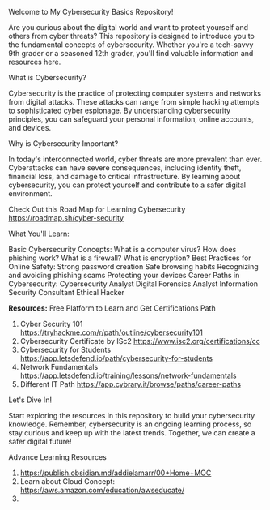 Welcome to My Cybersecurity Basics Repository!

Are you curious about the digital world and want to protect yourself and others from cyber threats? This repository is designed to introduce you to the fundamental concepts of cybersecurity. Whether you're a tech-savvy 9th grader or a seasoned 12th grader, you'll find valuable information and resources here.

What is Cybersecurity?

Cybersecurity is the practice of protecting computer systems and networks from digital attacks. These attacks can range from simple hacking attempts to sophisticated cyber espionage. By understanding cybersecurity principles, you can safeguard your personal information, online accounts, and devices.

Why is Cybersecurity Important?

In today's interconnected world, cyber threats are more prevalent than ever. Cyberattacks can have severe consequences, including identity theft, financial loss, and damage to critical infrastructure. By learning about cybersecurity, you can protect yourself and contribute to a safer digital environment.

Check Out this Road Map for Learning Cybersecurity
https://roadmap.sh/cyber-security


What You'll Learn:

Basic Cybersecurity Concepts:
What is a computer virus?
How does phishing work?
What is a firewall?
What is encryption?
Best Practices for Online Safety:
Strong password creation
Safe browsing habits
Recognizing and avoiding phishing scams
Protecting your devices
Career Paths in Cybersecurity:
Cybersecurity Analyst
Digital Forensics Analyst
Information Security Consultant
Ethical Hacker

**Resources:**
Free Platform to Learn and Get Certifications Path

1. Cyber Security 101
https://tryhackme.com/r/path/outline/cybersecurity101
2. Cybersecurity Certificate by ISc2
https://www.isc2.org/certifications/cc
3. Cybersecurity for Students
https://app.letsdefend.io/path/cybersecurity-for-students
4. Network Fundamentals 
https://app.letsdefend.io/training/lessons/network-fundamentals
5. Different IT Path
https://app.cybrary.it/browse/paths/career-paths



Let's Dive In!

Start exploring the resources in this repository to build your cybersecurity knowledge. Remember, cybersecurity is an ongoing learning process, so stay curious and keep up with the latest trends. Together, we can create a safer digital future!


Advance Learning Resources

1. https://publish.obsidian.md/addielamarr/00+Home+MOC
2. Learn about Cloud Concept: https://aws.amazon.com/education/awseducate/
3. 
